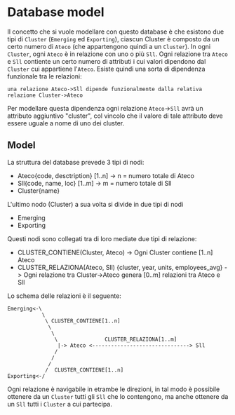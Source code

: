# Database model
Il concetto che si vuole modellare con questo database è che esistono due tipi di `Cluster` (`Emerging` ed `Exporting`), ciascun Cluster è composto
da un certo numero di `Ateco` (che appartengono quindi a un `Cluster`). In ogni `Cluster`, ogni `Ateco` è in relazione con uno o più `Sll`. Ogni relazione
tra `Ateco` e `Sll` contiente un certo numero di attributi i cui valori dipendono dal `Cluster` cui appartiene l'`Ateco`. Esiste quindi una sorta di
dipendenza funzionale tra le relazioni: 

```
una relazione Ateco->Sll dipende funzionalmente dalla relativa relazione Cluster->Ateco
```

Per modellare questa dipendenza ogni relazione `Ateco`->`Sll` avrà un attributo aggiuntivo "cluster", col vincolo che il valore di tale attributo
deve essere uguale a nome di uno dei cluster.

## Model
La struttura del database prevede 3 tipi di nodi:
- Ateco{code, desctription} [1..n] -> n = numero totale di Ateco
- Sll{code, name, loc} [1..m] -> m = numero totale di Sll
- Cluster{name}

L'ultimo nodo (Cluster) a sua volta si divide in due tipi di nodi
- Emerging
- Exporting


Questi nodi sono collegati tra di loro mediate due tipi di relazione:
- CLUSTER_CONTIENE(Cluster, Ateco) -> Ogni Cluster contiene [1..n] Ateco
- CLUSTER_RELAZIONA(Ateco, Sll) {cluster, year, units, employees_avg} -> Ogni relazione tra Cluster->Ateco genera [0..m] relazioni tra Ateco e Sll

Lo schema delle relazioni è il seguente:

```
Emerging<-\ 
           \
            \ CLUSTER_CONTIENE[1..n]
             \ 
              \
               \               CLUSTER_RELAZIONA[1..m]
                |-> Ateco <-------------------------------> Sll
               /
              /
             /
            /  CLUSTER_CONTIENE[1..n]
Exporting<-/
```

Ogni relazione è navigabile in etrambe le direzioni, in tal modo è possibile ottenere da un `Cluster` tutti gli `Sll` che lo contengono, ma 
anche ottenere da un `Sll` tutti i `Cluster` a cui partecipa.
